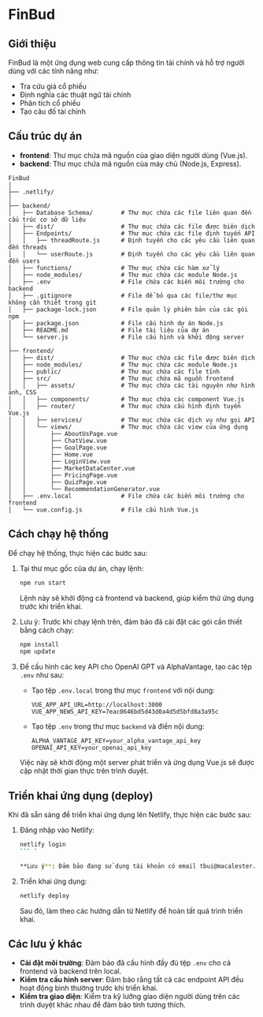 # FinBud

## Giới thiệu

FinBud là một ứng dụng web cung cấp thông tin tài chính và hỗ trợ người dùng với các tính năng như:

- Tra cứu giá cổ phiếu
- Định nghĩa các thuật ngữ tài chính
- Phân tích cổ phiếu
- Tạo câu đố tài chính

## Cấu trúc dự án

- **frontend**: Thư mục chứa mã nguồn của giao diện người dùng (Vue.js).
- **backend**: Thư mục chứa mã nguồn của máy chủ (Node.js, Express).

```
FinBud
│
├── .netlify/
│
├── backend/
│   ├── Database Schema/        # Thư mục chứa các file liên quan đến cấu trúc cơ sở dữ liệu
│   ├── dist/                   # Thư mục chứa các file được biên dịch
│   ├── Endpoints/              # Thư mục chứa các file định tuyến API
│   │   ├── threadRoute.js      # Định tuyến cho các yêu cầu liên quan đến threads
│   │   └── userRoute.js        # Định tuyến cho các yêu cầu liên quan đến users
│   ├── functions/              # Thư mục chứa các hàm xử lý
│   ├── node_modules/           # Thư mục chứa các module Node.js
│   ├── .env                    # File chứa các biến môi trường cho backend
│   ├── .gitignore              # File để bỏ qua các file/thư mục không cần thiết trong git
│   ├── package-lock.json       # File quản lý phiên bản của các gói npm
│   ├── package.json            # File cấu hình dự án Node.js
│   ├── README.md               # File tài liệu của dự án
│   └── server.js               # File cấu hình và khởi động server
│
├── frontend/
│   ├── dist/                   # Thư mục chứa các file được biên dịch
│   ├── node_modules/           # Thư mục chứa các module Node.js
│   ├── public/                 # Thư mục chứa các file tĩnh
│   ├── src/                    # Thư mục chứa mã nguồn frontend
│   │   ├── assets/             # Thư mục chứa các tài nguyên như hình ảnh, CSS
│   │   ├── components/         # Thư mục chứa các component Vue.js
│   │   ├── router/             # Thư mục chứa cấu hình định tuyến Vue.js
│   │   ├── services/           # Thư mục chứa các dịch vụ như gọi API
│   │   └── views/              # Thư mục chứa các view của ứng dụng
│   │       ├── AboutUsPage.vue
│   │       ├── ChatView.vue
│   │       ├── GoalPage.vue
│   │       ├── Home.vue
│   │       ├── LoginView.vue
│   │       ├── MarketDataCenter.vue
│   │       ├── PricingPage.vue
│   │       ├── QuizPage.vue
│   │       └── RecommendationGenerator.vue
│   ├── .env.local              # File chứa các biến môi trường cho frontend
│   └── vue.config.js           # File cấu hình Vue.js
```

## Cách chạy hệ thống

Để chạy hệ thống, thực hiện các bước sau:

1. Tại thư mục gốc của dự án, chạy lệnh:

    ```bash
    npm run start
    ```

    Lệnh này sẽ khởi động cả frontend và backend, giúp kiểm thử ứng dụng trước khi triển khai.

2. Lưu ý: Trước khi chạy lệnh trên, đảm bảo đã cài đặt các gói cần thiết bằng cách chạy:

    ```bash
    npm install
    npm update
    ```

3. Để cấu hình các key API cho OpenAI GPT và AlphaVantage, tạo các tệp `.env` như sau:

    - Tạo tệp `.env.local` trong thư mục `frontend` với nội dung:

        ```env
        VUE_APP_API_URL=http://localhost:3000
        VUE_APP_NEWS_API_KEY=7eac0646bd5d43d0a4d5d5bfd8a3a95c
        ```

    - Tạo tệp `.env` trong thư mục `backend` và điền nội dung:

        ```env
        ALPHA_VANTAGE_API_KEY=your_alpha_vantage_api_key
        OPENAI_API_KEY=your_openai_api_key
        ```

    Việc này sẽ khởi động một server phát triển và ứng dụng Vue.js sẽ được cập nhật thời gian thực trên trình duyệt.

## Triển khai ứng dụng (deploy)

Khi đã sẵn sàng để triển khai ứng dụng lên Netlify, thực hiện các bước sau:

1. Đăng nhập vào Netlify:

    ```bash
    netlify login
    ``` `

    **Lưu ý**: Đảm bảo đang sử dụng tài khoản có email tbui@macalester.edu để có quyền triển khai.

2. Triển khai ứng dụng:

    ```bash
    netlify deploy
    ```

    Sau đó, làm theo các hướng dẫn từ Netlify để hoàn tất quá trình triển khai.

## Các lưu ý khác

- **Cài đặt môi trường**: Đảm bảo đã cấu hình đầy đủ tệp `.env` cho cả frontend và backend trên local.
- **Kiểm tra cấu hình server**: Đảm bảo rằng tất cả các endpoint API đều hoạt động bình thường trước khi triển khai.
- **Kiểm tra giao diện**: Kiểm tra kỹ lưỡng giao diện người dùng trên các trình duyệt khác nhau để đảm bảo tính tương thích.
